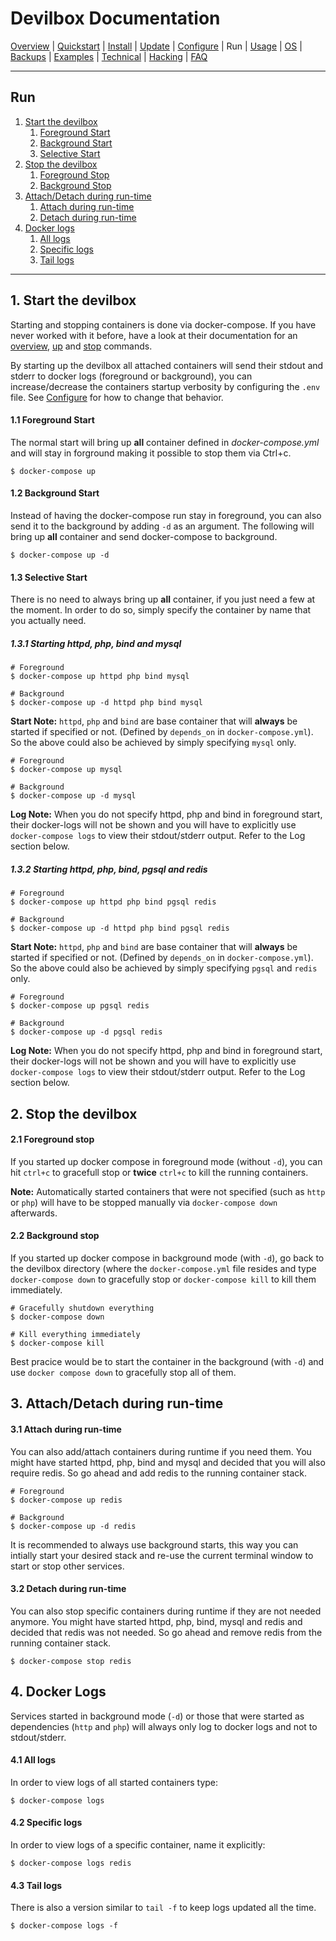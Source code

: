 # Devilbox Documentation

[Overview](README.md) |
[Quickstart](Quickstart.md) |
[Install](Install.md) |
[Update](Update.md) |
[Configure](Configure.md) |
Run |
[Usage](Usage.md) |
[OS](OS.md) |
[Backups](Backups.md) |
[Examples](Examples.md) |
[Technical](Technical.md) |
[Hacking](Hacking.md) |
[FAQ](FAQ.md)

---

## Run

1. [Start the devilbox](#1-start-the-devilbox)
    1. [Foreground Start](#1-1-foreground-start)
    2. [Background Start](#1-2-background-start)
    3. [Selective Start](#1-3-selective-start)
2. [Stop the devilbox](#2-stop-the-devilbox)
    1. [Foreground Stop](#2-1-foreground-stop)
    2. [Background Stop](#2-2-background-stop)
3. [Attach/Detach during run-time](#3-attach-detach-during-run-time)
    1. [Attach during run-time](#3-1-attach-during-run-time)
    2. [Detach during run-time](#3-2-detach-during-run-time)
4. [Docker logs](#4-docker-logs)
    1. [All logs](#4-1-all-logs)
    1. [Specific logs](#4-2-specific-logs)
    1. [Tail logs](#4-3-tail-logs)


---

## 1. Start the devilbox

Starting and stopping containers is done via docker-compose. If you have never worked with it before, have a look at their documentation for an [overview](https://docs.docker.com/compose/reference/overview/), [up](https://docs.docker.com/compose/reference/up/) and [stop](https://docs.docker.com/compose/reference/stop/) commands.

By starting up the devilbox all attached containers will send their stdout and stderr to docker logs (foreground or background), you can increase/decrease the containers startup verbosity by configuring the `.env` file. See [Configure](Configure.md) for how to change that behavior.

#### 1.1 Foreground Start

The normal start will bring up **all** container defined in *docker-compose.yml* and will stay in forground making it possible to stop them via Ctrl+c.

```shell
$ docker-compose up
```

#### 1.2 Background Start

Instead of having the docker-compose run stay in foreground, you can also send it to the background by adding `-d` as an argument. The following will bring up **all** container and send docker-compose to background.

```shell
$ docker-compose up -d
```

#### 1.3 Selective Start

There is no need to always bring up **all** container, if you just need a few at the moment. In order to do so, simply specify the container by name that you actually need.

##### 1.3.1 Starting httpd, php, bind and mysql

```shell
# Foreground
$ docker-compose up httpd php bind mysql

# Background
$ docker-compose up -d httpd php bind mysql
```

**Start Note:** `httpd`, `php` and `bind` are base container that will **always** be started if specified or not. (Defined by `depends_on` in `docker-compose.yml`). So the above could also be achieved by simply specifying `mysql` only.

```shell
# Foreground
$ docker-compose up mysql

# Background
$ docker-compose up -d mysql
```

**Log Note:** When you do not specify httpd, php and bind in foreground start, their docker-logs will not be shown and you will have to explicitly use `docker-compose logs` to view their stdout/stderr output. Refer to the Log section below.

##### 1.3.2 Starting httpd, php, bind, pgsql and redis

```shell
# Foreground
$ docker-compose up httpd php bind pgsql redis

# Background
$ docker-compose up -d httpd php bind pgsql redis
```

**Start Note:** `httpd`, `php` and `bind` are base container that will **always** be started if specified or not. (Defined by `depends_on` in `docker-compose.yml`). So the above could also be achieved by simply specifying `pgsql` and `redis` only.

```shell
# Foreground
$ docker-compose up pgsql redis

# Background
$ docker-compose up -d pgsql redis
```
**Log Note:** When you do not specify httpd, php and bind in foreground start, their docker-logs will not be shown and you will have to explicitly use `docker-compose logs` to view their stdout/stderr output. Refer to the Log section below.


## 2. Stop the devilbox

#### 2.1 Foreground stop

If you started up docker compose in foreground mode (without `-d`), you can hit `ctrl+c` to gracefull stop or **twice** `ctrl+c` to kill the running containers.

**Note:** Automatically started containers that were not specified (such as `http` or `php`) will have to be stopped manually via `docker-compose down` afterwards.

#### 2.2 Background stop

If you started up docker compose in background mode (with `-d`), go back to the devilbox directory (where the `docker-compose.yml` file resides and type `docker-compose down` to gracefully stop or `docker-compose kill` to kill them immediately.

```shell
# Gracefully shutdown everything
$ docker-compose down

# Kill everything immediately
$ docker-compose kill
```

Best pracice would be to start the container in the background (with `-d`) and use `docker compose down` to gracefully stop all of them.


## 3. Attach/Detach during run-time

#### 3.1 Attach during run-time

You can also add/attach containers during runtime if you need them. You might have started httpd, php, bind and mysql and decided that you will also require redis. So go ahead and add redis to the running container stack.

```shell
# Foreground
$ docker-compose up redis

# Background
$ docker-compose up -d redis
```

It is recommended to always use background starts, this way you can intially start your desired stack and re-use the current terminal window to start or stop other services.

#### 3.2 Detach during run-time

You can also stop specific containers during runtime if they are not needed anymore. You might have started httpd, php, bind, mysql and redis and decided that redis was not needed. So go ahead and remove redis from the running container stack.

```shell
$ docker-compose stop redis
```


## 4. Docker Logs

Services started in background mode (`-d`) or those that were started as dependencies (`http` and `php`) will always only log to docker logs and not to stdout/stderr.

#### 4.1 All logs

In order to view logs of all started containers type:

```shell
$ docker-compose logs
```

#### 4.2 Specific logs

In order to view logs of a specific container, name it explicitly:

```shell
$ docker-compose logs redis
```

#### 4.3 Tail logs

There is also a version similar to `tail -f` to keep logs updated all the time.

```shell
$ docker-compose logs -f
```
